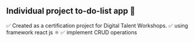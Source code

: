 
## Individual project to-do-list app 📃

✅ Created as a certification project for Digital Talent Workshops.
✅ using framework react js ⚛️
✅ implement CRUD operations


